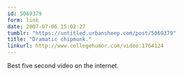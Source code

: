 ```yaml
---
id: 5069379
form: link
date: 2007-07-06 15:02:27
tumblr: "https://untitled.urbansheep.com/post/5069379"
title: "Dramatic chipmunk."
linkurl: http://www.collegehumor.com/video:1764124
---
```

<p>Best five second video on the internet.</p>
